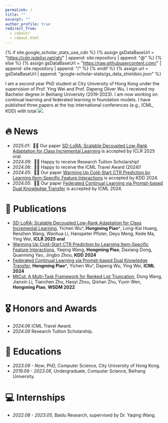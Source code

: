 ```yaml
---
permalink: /
title: ""
excerpt: ""
author_profile: true
redirect_from: 
  - /about/
  - /about.html
---
```


{% if site.google_scholar_stats_use_cdn %}
{% assign gsDataBaseUrl = "https://cdn.jsdelivr.net/gh/" | append: site.repository | append: "@" %}
{% else %}
{% assign gsDataBaseUrl = "https://raw.githubusercontent.com/" | append: site.repository | append: "/" %}
{% endif %}
{% assign url = gsDataBaseUrl | append: "google-scholar-stats/gs_data_shieldsio.json" %}

<span class='anchor' id='about-me'></span>

I am a second year PhD student at City University of Hong Kong under the supervision of Prof. Ying Wei and Prof. Dapeng Oliver Wu. I received my Bachelor degree in Beihang University (2019-2023). I am now working on continual learning and federated learning in foundation models. I have published three papers at the top international conferences (e.g., ICML, KDD) with total <a href='https://scholar.google.com/citations?user=_shIrtAAAAAJ'><img src="https://img.shields.io/endpoint?url={{ url | url_encode }}&logo=Google%20Scholar&labelColor=f6f6f6&color=9cf&style=flat&label=citations"></a>.

# 🔥 News
- *2025.01*: &nbsp;🎉🎉 Our paper [SD-LoRA: Scalable Decoupled Low-Rank Adaptation for Class Incremental Learning](https://openreview.net/forum?id=5U1rlpX68A) is accepted by ICLR 2025 oral.
- *2024.09*: &nbsp;🎉🎉 Happy to receive Research Tuition Scholarship!
- *2024.06*: &nbsp;🎉🎉 Happy to receive the ICML Travel Award (2024)!
- *2024.05*: &nbsp;🎉🎉 Our paper [Warming Up Cold-Start CTR Prediction by Learning Item-Specific Feature Interactions](https://arxiv.org/pdf/2407.10112) is accepted by KDD 2024. 
- *2024.05*: &nbsp;🎉🎉 Our paper [Federated Continual Learning via Prompt-based Dual Knowledge Transfer](https://openreview.net/pdf?id=Kqa5JakTjB) is accepted by ICML 2024.

# 📝 Publications 

- [SD-LoRA: Scalable Decoupled Low-Rank Adaptation for Class Incremental Learning](https://openreview.net/forum?id=5U1rlpX68A), Yichen Wu^, **Hongming Piao^**, Long-Kai Huang, Renzhen Wang, Wanhua Li, Hanspeter Pfister, Deyu Meng, Kede Ma, Ying Wei, **ICLR 2025 oral**
- [Warming Up Cold-Start CTR Prediction by Learning Item-Specific Feature Interactions](https://arxiv.org/pdf/2407.10112), Yaqing Wang, **Hongming Piao**, Daxiang Dong, Quanming Yao, Jingbo Zhou, **KDD 2024**
- [Federated Continual Learning via Prompt-based Dual Knowledge Transfer](https://openreview.net/pdf?id=Kqa5JakTjB), **Hongming Piao^**, Yichen Wu^, Dapeng Wu, Ying Wei, **ICML 2024**
- [MtCut: A Multi-Task Framework for Ranked List Truncation](https://dl.acm.org/doi/abs/10.1145/3488560.3498466), Dong Wang, Jianxin Li, Tianchen Zhu, Haoyi Zhou, Qishan Zhu, Yuxin Wen, **Hongming Piao**, **WSDM 2022**

# 🎖 Honors and Awards
- *2024.06* ICML Travel Award. 
- *2024.09* Research Tuition Scholarship. 

# 📖 Educations
- *2023.09 - Now*, PhD, Computer Science, City University of Hong Kong. 
- *2019.09 - 2023.06*, Undergraduate, Computer Science, Beihang University. 

# 💻 Internships
- *2022.08 - 2023.05*, Baidu Research, supervised by Dr. Yaqing Wang.
